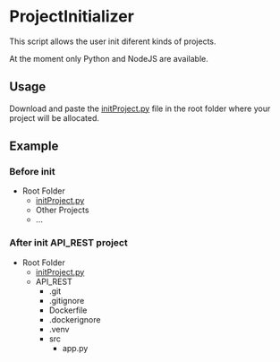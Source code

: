 # ProjectInitializer

This script allows the user init diferent kinds of projects.

At the moment only Python and NodeJS are available.

## Usage

Download and paste the [initProject.py](/initProject.py) file in the root folder where your project will be allocated.

## Example

### Before init

- Root Folder
  - [initProject.py](/initProject.py)
  - Other Projects
  - ...

### After init API_REST project

- Root Folder
  - [initProject.py](/initProject.py)
  * API_REST
    - .git
    - .gitignore
    - Dockerfile
    - .dockerignore
    - .venv
    * src
      - app.py
